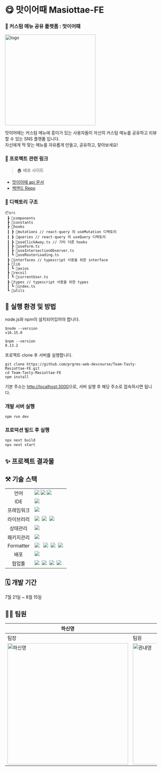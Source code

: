 # 😋 맛이어때 Masiottae-FE
### 🙌 커스텀 메뉴 공유 플랫폼 : 맛이어때
<img alt="logo" width="300px" src="https://user-images.githubusercontent.com/75849590/184645784-d3568c34-872b-457b-a1b9-84679ee1e374.png">
<br>

맛이어때는 커스텀 메뉴에 흥미가 있는 사용자들이 자신의 커스텀 메뉴를 공유하고 리뷰할 수 있는 SNS 플랫폼 입니다.<br>
자신에게 딱 맞는 메뉴를 자유롭게 만들고, 공유하고, 찾아보세요! 

### 🔗 프로젝트 관련 링크
> 🏠 배포 사이트
> 

- [맛이어때 api 문서](http://13.125.177.126:8080/docs/index.html)
- [백엔드 Repo](https://github.com/prgrms-web-devcourse/Team-Tasty-Masiottae-BE)


### 📁 디렉토리 구조
```
📦src
 ┣ 📂components
 ┣ 📂constants
 ┣ 📂hooks 
 ┃ ┣ 📂mutations // react-query 의 useMutation 디렉토리
 ┃ ┣ 📂queries // react-query 의 useQuery 디렉토리
 ┃ ┣ 📜useClickAway.ts // 기타 다른 hooks
 ┃ ┣ 📜useForm.ts
 ┃ ┣ 📜useIntersectionObserver.ts
 ┃ ┗ 📜useRouterLoading.ts
 ┣ 📂interfaces // typescript 사용을 위한 interface
 ┣ 📂lib 
 ┃ ┗ 📂axios
 ┣ 📂recoil
 ┃ ┗ 📜currentUser.ts
 ┣ 📂types // typescript 사용을 위한 types
 ┃ ┗ 📜index.ts
 ┗ 📂utils
```

## 📃 실행 환경 및 방법 
node.js와 npm이 설치되어있어야 합니다. 

```
$node --version
v16.15.0

$npm --version
8.13.2
```

프로젝트 clone 후 서버를 실행합니다. 
```
git clone https://github.com/prgrms-web-devcourse/Team-Tasty-Masiottae-FE.git
cd Team-Tasty-Masiottae-FE
npm install
```
기본 주소는 [http://localhost:3000](http://localhost:3000)으로, 서버 실행 후 해당 주소로 접속하시면 됩니다. 

### 개발 서버 실행 
```bash
npm run dev
```
### 프로덕션 빌드 후 실행
```bash
npx next build
npx next start
```

## ✨ 프로젝트 결과물 


## ⚒️ 기술 스택

<table>
<tr>
 <td align="center">언어</td>
 <td>
  <img src="https://img.shields.io/badge/HTML5-E34F26?style=for-the-badge&logo=HTML5&logoColor=ffffff"/>
  <img src="https://img.shields.io/badge/CSS3-1572B6?style=for-the-badge&logo=CSS3&logoColor=ffffff"/>
  <img src="https://img.shields.io/badge/TypeScript-3178c6?style=for-the-badge&logo=Typescript&logoColor=ffffff"/>
 </td>
</tr>
<tr>
 <td align="center">IDE</td>
 <td>
    <img src="https://img.shields.io/badge/VisualStudioCode-007ACC?style=for-the-badge&logo=Visual%20Studio%20Code&logoColor=white"/>&nbsp </td>
</tr>
<tr>
 <td align="center">프레임워크</td>
 <td>
     <img src="https://img.shields.io/badge/Next.js-000?style=for-the-badge&logo=Next.js&logoColor=ffffff"/>&nbsp
 </td>
</tr>
<tr>
 <td align="center">라이브러리</td>
 <td>
  <img src="https://img.shields.io/badge/React-61DAFB?style=for-the-badge&logo=React&logoColor=ffffff"/>&nbsp
  <img src="https://img.shields.io/badge/Emotion-DB7093?style=for-the-badge&logo=emotion&logoColor=ffffff"/>&nbsp
  <img src="https://img.shields.io/badge/Axios-8DD6F9?style=for-the-badge"/>&nbsp </td>
</tr>
<tr>
 <td align="center">상태관리</td>
 <td>
  <img src="https://img.shields.io/badge/Recoil-0064FF?style=for-the-badge">&nbsp
 </td>
</tr>
<tr>
 <td align="center">패키지관리</td>
 <td>
    <img src="https://img.shields.io/badge/NPM-2C8EBB?style=for-the-badge&logo=npm&logoColor=white"/>&nbsp
  </td>
</tr>
<tr>
 <td align="center">Formatter</td>
 <td>
  <img src="https://img.shields.io/badge/ESLint-4B32C3?style=for-the-badge&logo=ESLint&logoColor=ffffff"/> &nbsp
  <img src="https://img.shields.io/badge/Prettier-F7B93E?style=for-the-badge&logo=Prettier&logoColor=ffffff"/>&nbsp
  <img src="https://img.shields.io/badge/husky-42b983?style=for-the-badge"/>&nbsp
  <img src="https://img.shields.io/badge/lint staged-654321?style=for-the-badge"/>&nbsp</td>
</tr>
<tr>
 <td align="center">배포</td>
 <td><img src="https://img.shields.io/badge/Vercel-000?style=for-the-badge&logo=Vercel&logoColor=ffffff"/>&nbsp </td>
</tr>
<tr>
 <td align="center">협업툴</td>
 <td>
    <img src="https://img.shields.io/badge/Figma-F24E1E?style=for-the-badge&logo=Figma&logoColor=white"/>&nbsp
    <img src="https://img.shields.io/badge/Slack-4A154B?style=for-the-badge&logo=Slack&logoColor=white"/>&nbsp
    <img src="https://img.shields.io/badge/Notion-000000?style=for-the-badge&logo=Notion&logoColor=white"/>&nbsp
    <img src="https://img.shields.io/badge/GitHub-181717?style=for-the-badge&logo=GitHub&logoColor=white"/>&nbsp
 </td>
</tr>
</table>


## 🗓️ 개발 기간
7월 21일 ~ 8월 15일 

## 🧑‍💻 팀원

|하신영|권내영|이지원|조계진|
|------|------|------|-------|
|팀장|팀원|팀원|팀원|
| <img width="400" alt="하신영" src="https://user-images.githubusercontent.com/75849590/184590304-21ad7bff-3c2e-4d4e-ad8c-9c4b6e6712ca.jpg">| <img width="400" alt="권내영" src="https://user-images.githubusercontent.com/75849590/184590314-3a1462b7-744e-4545-a164-45b2d6538c3b.jpg"> | <img width="400" alt="이지원" src="https://user-images.githubusercontent.com/75849590/184590324-39818449-abfe-4b20-8179-c34626b357ec.jpg"> | <img width="400" alt="조계진" src="https://user-images.githubusercontent.com/75849590/184590329-5db723c6-ad14-4aec-9669-bfa621c70433.png">|


